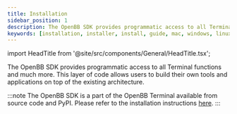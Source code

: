 ```yaml
---
title: Installation
sidebar_position: 1
description: The OpenBB SDK provides programmatic access to all Terminal functions. This layer of code allows users to build their own tools and applications on top of the existing architecture. Follow these steps to install on a local machine.
keywords: [installation, installer, install, guide, mac, windows, linux, python, github, macos, how to, explanation, openbb, sdk, api, pip, pypi,]
---
```


import HeadTitle from '@site/src/components/General/HeadTitle.tsx';

<HeadTitle title="Installation - SDK" />

The OpenBB SDK provides programmatic access to all Terminal functions and much more. This layer of code allows users to build their own tools and applications on top of the existing architecture.

:::note
The OpenBB SDK is a part of the OpenBB Terminal available from source code and PyPI. Please refer to the installation instructions [here](/terminal/installation/source).
:::
